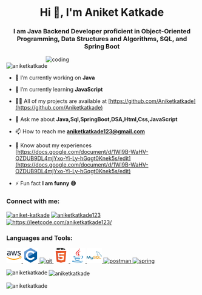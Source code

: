 <h1 align="center">Hi 👋, I'm Aniket Katkade</h1>
<h3 align="center">I am Java Backend Developer proficient in Object-Oriented Programming, Data Structures and Algorithms, SQL, and Spring Boot</h3>

<img align="right" alt="coding" width="400" src="https://user-images.githubusercontent.com/55389276/140866485-8fb1c876-9a8f-4d6a-98dc-08c4981eaf70.gif">
<p align="left"> <img src="https://komarev.com/ghpvc/?username=aniketkatkade&label=Profile%20views&color=0e75b6&style=flat" alt="aniketkatkade" /> </p>

- 🔭 I’m currently working on **Java**

- 🌱 I’m currently learning **JavaScript**

- 👨‍💻 All of my projects are available at [https://github.com/Aniketkatkade](https://github.com/Aniketkatkade)

- 💬 Ask me about **Java,Sql,SpringBoot,DSA,Html,Css,JavaScript**

- 📫 How to reach me **aniketkatkade123@gmail.com**

- 📄 Know about my experiences [https://docs.google.com/document/d/1Wl9B-WaHV-OZDUB9DL4mjYxo-Yi-Ly-hGqgt0Knek5s/edit](https://docs.google.com/document/d/1Wl9B-WaHV-OZDUB9DL4mjYxo-Yi-Ly-hGqgt0Knek5s/edit)

- ⚡ Fun fact **I am funny 😅**

<h3 align="left">Connect with me:</h3>
<p align="left">
<a href="https://linkedin.com/in/aniket-katkade" target="blank"><img align="center" src="https://raw.githubusercontent.com/rahuldkjain/github-profile-readme-generator/master/src/images/icons/Social/linked-in-alt.svg" alt="aniket-katkade" height="30" width="40" /></a>
<a href="https://www.hackerrank.com/aniketkatkade123" target="blank"><img align="center" src="https://raw.githubusercontent.com/rahuldkjain/github-profile-readme-generator/master/src/images/icons/Social/hackerrank.svg" alt="aniketkatkade123" height="30" width="40" /></a>
<a href="https://www.leetcode.com/https://leetcode.com/aniketkatkade123/" target="blank"><img align="center" src="https://raw.githubusercontent.com/rahuldkjain/github-profile-readme-generator/master/src/images/icons/Social/leet-code.svg" alt="https://leetcode.com/aniketkatkade123/" height="30" width="40" /></a>
</p>

<h3 align="left">Languages and Tools:</h3>
<p align="left"> <a href="https://aws.amazon.com" target="_blank" rel="noreferrer"> <img src="https://raw.githubusercontent.com/devicons/devicon/master/icons/amazonwebservices/amazonwebservices-original-wordmark.svg" alt="aws" width="40" height="40"/> </a> <a href="https://www.cprogramming.com/" target="_blank" rel="noreferrer"> <img src="https://raw.githubusercontent.com/devicons/devicon/master/icons/c/c-original.svg" alt="c" width="40" height="40"/> </a> <a href="https://git-scm.com/" target="_blank" rel="noreferrer"> <img src="https://www.vectorlogo.zone/logos/git-scm/git-scm-icon.svg" alt="git" width="40" height="40"/> </a> <a href="https://www.w3.org/html/" target="_blank" rel="noreferrer"> <img src="https://raw.githubusercontent.com/devicons/devicon/master/icons/html5/html5-original-wordmark.svg" alt="html5" width="40" height="40"/> </a> <a href="https://www.java.com" target="_blank" rel="noreferrer"> <img src="https://raw.githubusercontent.com/devicons/devicon/master/icons/java/java-original.svg" alt="java" width="40" height="40"/> </a> <a href="https://www.mysql.com/" target="_blank" rel="noreferrer"> <img src="https://raw.githubusercontent.com/devicons/devicon/master/icons/mysql/mysql-original-wordmark.svg" alt="mysql" width="40" height="40"/> </a> <a href="https://postman.com" target="_blank" rel="noreferrer"> <img src="https://www.vectorlogo.zone/logos/getpostman/getpostman-icon.svg" alt="postman" width="40" height="40"/> </a> <a href="https://spring.io/" target="_blank" rel="noreferrer"> <img src="https://www.vectorlogo.zone/logos/springio/springio-icon.svg" alt="spring" width="40" height="40"/> </a> </p>

<p><img align="left" src="https://github-readme-stats.vercel.app/api/top-langs?username=aniketkatkade&show_icons=true&locale=en&layout=compact" alt="aniketkatkade" /></p>

<p>&nbsp;<img align="center" src="https://github-readme-stats.vercel.app/api?username=aniketkatkade&show_icons=true&locale=en" alt="aniketkatkade" /></p>

<p><img align="center" src="https://github-readme-streak-stats.herokuapp.com/?user=aniketkatkade&" alt="aniketkatkade" /></p>

      
